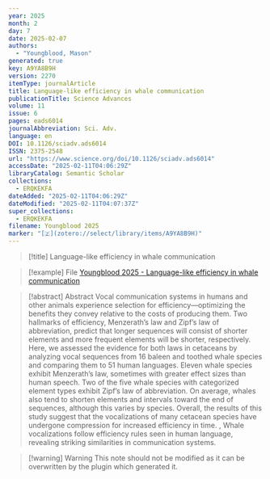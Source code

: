 ```yaml
---
year: 2025
month: 2
day: 7
date: 2025-02-07
authors:
  - "Youngblood, Mason"
generated: true
key: A9YA8B9H
version: 2270
itemType: journalArticle
title: Language-like efficiency in whale communication
publicationTitle: Science Advances
volume: 11
issue: 6
pages: eads6014
journalAbbreviation: Sci. Adv.
language: en
DOI: 10.1126/sciadv.ads6014
ISSN: 2375-2548
url: "https://www.science.org/doi/10.1126/sciadv.ads6014"
accessDate: "2025-02-11T04:06:29Z"
libraryCatalog: Semantic Scholar
collections:
  - ERQKEKFA
dateAdded: "2025-02-11T04:06:29Z"
dateModified: "2025-02-11T04:07:37Z"
super_collections:
  - ERQKEKFA
filename: Youngblood 2025
marker: "[🇿](zotero://select/library/items/A9YA8B9H)"
---
```


> [!title] Language-like efficiency in whale communication

> [!example] File
> [Youngblood 2025 - Language-like efficiency in whale communication](/Papers/PDFs/Youngblood%202025%20-%20Language-like%20efficiency%20in%20whale%20communication.pdf)

> [!abstract] Abstract
> Vocal communication systems in humans and other animals experience selection for efficiency—optimizing the benefits they convey relative to the costs of producing them. Two hallmarks of efficiency, Menzerath’s law and Zipf’s law of abbreviation, predict that longer sequences will consist of shorter elements and more frequent elements will be shorter, respectively. Here, we assessed the evidence for both laws in cetaceans by analyzing vocal sequences from 16 baleen and toothed whale species and comparing them to 51 human languages. Eleven whale species exhibit Menzerath’s law, sometimes with greater effect sizes than human speech. Two of the five whale species with categorized element types exhibit Zipf’s law of abbreviation. On average, whales also tend to shorten elements and intervals toward the end of sequences, although this varies by species. Overall, the results of this study suggest that the vocalizations of many cetacean species have undergone compression for increased efficiency in time.
>           , 
>             Whale vocalizations follow efficiency rules seen in human language, revealing striking similarities in communication systems.

>[!warning] Warning
> This note should not be modified as it can be overwritten by the plugin which generated it.


